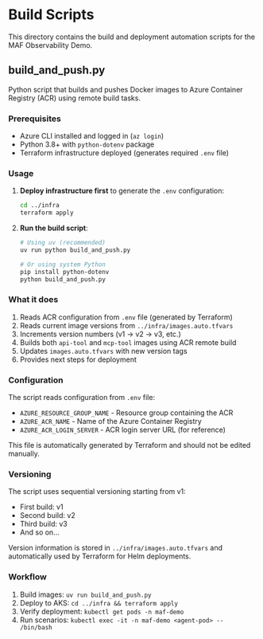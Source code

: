 # Build Scripts

This directory contains the build and deployment automation scripts for the MAF Observability Demo.

## build_and_push.py

Python script that builds and pushes Docker images to Azure Container Registry (ACR) using remote build tasks.

### Prerequisites

- Azure CLI installed and logged in (`az login`)
- Python 3.8+ with `python-dotenv` package
- Terraform infrastructure deployed (generates required `.env` file)

### Usage

1. **Deploy infrastructure first** to generate the `.env` configuration:
   ```bash
   cd ../infra
   terraform apply
   ```

2. **Run the build script**:
   ```bash
   # Using uv (recommended)
   uv run python build_and_push.py
   
   # Or using system Python
   pip install python-dotenv
   python build_and_push.py
   ```

### What it does

1. Reads ACR configuration from `.env` file (generated by Terraform)
2. Reads current image versions from `../infra/images.auto.tfvars`
3. Increments version numbers (v1 → v2 → v3, etc.)
4. Builds both `api-tool` and `mcp-tool` images using ACR remote build
5. Updates `images.auto.tfvars` with new version tags
6. Provides next steps for deployment

### Configuration

The script reads configuration from `.env` file:
- `AZURE_RESOURCE_GROUP_NAME` - Resource group containing the ACR
- `AZURE_ACR_NAME` - Name of the Azure Container Registry
- `AZURE_ACR_LOGIN_SERVER` - ACR login server URL (for reference)

This file is automatically generated by Terraform and should not be edited manually.

### Versioning

The script uses sequential versioning starting from v1:
- First build: v1
- Second build: v2
- Third build: v3
- And so on...

Version information is stored in `../infra/images.auto.tfvars` and automatically used by Terraform for Helm deployments.

### Workflow

1. Build images: `uv run build_and_push.py`
2. Deploy to AKS: `cd ../infra && terraform apply`
3. Verify deployment: `kubectl get pods -n maf-demo`
4. Run scenarios: `kubectl exec -it -n maf-demo <agent-pod> -- /bin/bash`